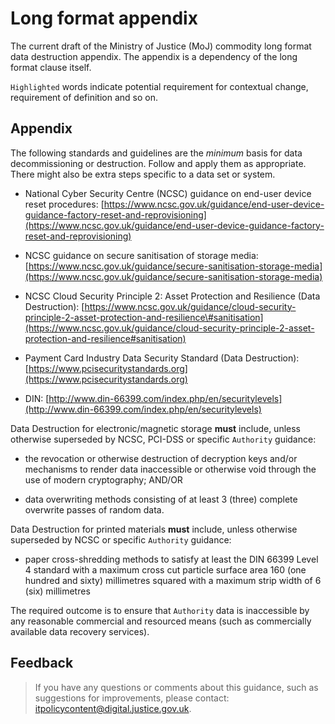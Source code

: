 # Long format appendix

The current draft of the Ministry of Justice \(MoJ\) commodity long format data destruction appendix. The appendix is a dependency of the long format clause itself.

`Highlighted` words indicate potential requirement for contextual change, requirement of definition and so on.

## Appendix

The following standards and guidelines are the *minimum* basis for data decommissioning or destruction. Follow and apply them as appropriate. There might also be extra steps specific to a data set or system.

-   National Cyber Security Centre \(NCSC\) guidance on end-user device reset procedures: [https://www.ncsc.gov.uk/guidance/end-user-device-guidance-factory-reset-and-reprovisioning](https://www.ncsc.gov.uk/guidance/end-user-device-guidance-factory-reset-and-reprovisioning)

-   NCSC guidance on secure sanitisation of storage media: [https://www.ncsc.gov.uk/guidance/secure-sanitisation-storage-media](https://www.ncsc.gov.uk/guidance/secure-sanitisation-storage-media)

-   NCSC Cloud Security Principle 2: Asset Protection and Resilience \(Data Destruction\): [https://www.ncsc.gov.uk/guidance/cloud-security-principle-2-asset-protection-and-resilience\#sanitisation](https://www.ncsc.gov.uk/guidance/cloud-security-principle-2-asset-protection-and-resilience#sanitisation)

-   Payment Card Industry Data Security Standard \(Data Destruction\): [https://www.pcisecuritystandards.org](https://www.pcisecuritystandards.org)

-   DIN: [http://www.din-66399.com/index.php/en/securitylevels](http://www.din-66399.com/index.php/en/securitylevels)


Data Destruction for electronic/magnetic storage **must** include, unless otherwise superseded by NCSC, PCI-DSS or specific `Authority` guidance:

-   the revocation or otherwise destruction of decryption keys and/or mechanisms to render data inaccessible or otherwise void through the use of modern cryptography; AND/OR

-   data overwriting methods consisting of at least 3 \(three\) complete overwrite passes of random data.


Data Destruction for printed materials **must** include, unless otherwise superseded by NCSC or specific `Authority` guidance:

-   paper cross-shredding methods to satisfy at least the DIN 66399 Level 4 standard with a maximum cross cut particle surface area 160 \(one hundred and sixty\) millimetres squared with a maximum strip width of 6 \(six\) millimetres


The required outcome is to ensure that `Authority` data is inaccessible by any reasonable commercial and resourced means \(such as commercially available data recovery services\).

## Feedback

> If you have any questions or comments about this guidance, such as suggestions for improvements, please contact: [itpolicycontent@digital.justice.gov.uk](mailto:itpolicycontent@digital.justice.gov.uk).

